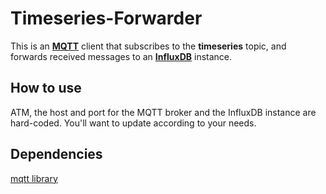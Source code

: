 # Timeseries-Forwarder

This is an [**MQTT**](http://mqtt.org) client that subscribes to the **timeseries** topic, and forwards received messages to an [**InfluxDB**](https://docs.influxdata.com/influxdb/v1.7/) instance.

## How to use

ATM, the host and port for the MQTT broker and the InfluxDB instance are hard-coded. You'll want to update according to your needs.

## Dependencies

[mqtt library](https://www.npmjs.com/package/mqtt)
